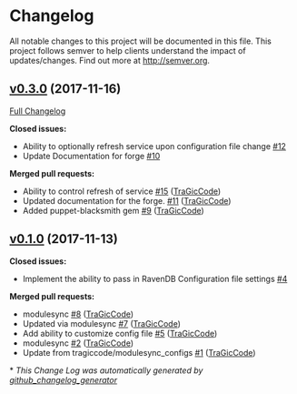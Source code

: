 # Changelog

All notable changes to this project will be documented in this file.
This project follows semver to help clients understand the impact of updates/changes.  Find out more at http://semver.org.

## [v0.3.0](https://github.com/TraGicCode/tragiccode-ravendb/tree/v0.3.0) (2017-11-16)
[Full Changelog](https://github.com/TraGicCode/tragiccode-ravendb/compare/v0.1.0...v0.3.0)

**Closed issues:**

- Ability to optionally refresh service upon configuration file change [\#12](https://github.com/TraGicCode/tragiccode-ravendb/issues/12)
- Update Documentation for forge [\#10](https://github.com/TraGicCode/tragiccode-ravendb/issues/10)

**Merged pull requests:**

- Ability to control refresh of service [\#15](https://github.com/TraGicCode/tragiccode-ravendb/pull/15) ([TraGicCode](https://github.com/TraGicCode))
- Updated documentation for the forge. [\#11](https://github.com/TraGicCode/tragiccode-ravendb/pull/11) ([TraGicCode](https://github.com/TraGicCode))
- Added puppet-blacksmith gem [\#9](https://github.com/TraGicCode/tragiccode-ravendb/pull/9) ([TraGicCode](https://github.com/TraGicCode))

## [v0.1.0](https://github.com/TraGicCode/tragiccode-ravendb/tree/v0.1.0) (2017-11-13)
**Closed issues:**

- Implement the ability to pass in RavenDB Configuration file settings [\#4](https://github.com/TraGicCode/tragiccode-ravendb/issues/4)

**Merged pull requests:**

- modulesync [\#8](https://github.com/TraGicCode/tragiccode-ravendb/pull/8) ([TraGicCode](https://github.com/TraGicCode))
- Updated via modulesync [\#7](https://github.com/TraGicCode/tragiccode-ravendb/pull/7) ([TraGicCode](https://github.com/TraGicCode))
- Add ability to customize config file [\#5](https://github.com/TraGicCode/tragiccode-ravendb/pull/5) ([TraGicCode](https://github.com/TraGicCode))
- modulesync [\#2](https://github.com/TraGicCode/tragiccode-ravendb/pull/2) ([TraGicCode](https://github.com/TraGicCode))
- Update from tragiccode/modulesync\_configs [\#1](https://github.com/TraGicCode/tragiccode-ravendb/pull/1) ([TraGicCode](https://github.com/TraGicCode))



\* *This Change Log was automatically generated by [github_changelog_generator](https://github.com/skywinder/Github-Changelog-Generator)*